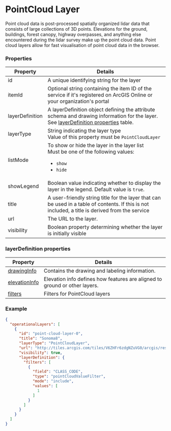 # PointCloud Layer

Point cloud data is post-processed spatially organized lidar data that consists of large collections of 3D points. Elevations for the ground, buildings, forest canopy, highway overpasses, and anything else encountered during the lidar survey make up the point cloud data. Point cloud layers allow for fast visualisation of point cloud data in the browser.

### Properties

| Property | Details
| --- | ---
| id | A unique identifying string for the layer
| itemId | Optional string containing the item ID of the service if it's registered on ArcGIS Online or your organization's portal
| layerDefinition | A layerDefinition object defining the attribute schema and drawing information for the layer.<br>See [layerDefinition properties](#layerdefinition-properties) table.
| layerType | String indicating the layer type<br>Value of this property must be `PointCloudLayer`
| listMode | To show or hide the layer in the layer list<br>Must be one of the following values:<ul><li>`show`</li><li>`hide`</li></ul>
| showLegend | Boolean value indicating whether to display the layer in the legend. Default value is `true`.
| title | A user-friendly string title for the layer that can be used in a table of contents. If this is not included, a title is derived from the service
| url | The URL to the layer.
| visibility | Boolean property determining whether the layer is initially visible


### layerDefinition properties

| Property | Details
| --- | ---
| [drawingInfo](drawingInfo.md) | Contains the drawing and labeling information.
| [elevationInfo](elevationInfo.md) | Elevation info defines how features are aligned to ground or other layers.
| [filters](pointCloudFilter.md) | Filters for PointCloud layers


### Example

```json
{
  "operationalLayers": [
    {
      "id": "point-cloud-layer-0",
      "title": "Sonoma8",
      "layerType": "PointCloudLayer",
      "url": "http://tiles.arcgis.com/tiles/V6ZHFr6zdgNZuVG0/arcgis/rest/services/BARNEGAT_BAY_LiDAR_UTM/SceneServer",
      "visibility": true,
      "layerDefinition": {
        "filters": [
          {
            "field": "CLASS_CODE",
            "type": "pointCloudValueFilter",
            "mode": "include",
            "values": [
              1
            ]
          }
        ]
      }
    }
  ]
}
```

